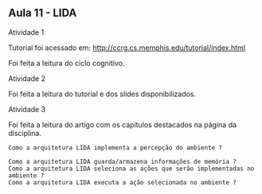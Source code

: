 ## Aula 11 - LIDA

Atividade 1

Tutorial foi acessado em:
http://ccrg.cs.memphis.edu/tutorial/index.html

Foi feita a leitura do ciclo cognitivo.

Atividade 2

Foi feita a leitura do tutorial e dos slides disponibilizados.

Atividade 3

Foi feita a leitura do artigo com os capítulos destacados na página da disciplina.


    Como a arquitetura LIDA implementa a percepção do ambiente ?

    Como a arquitetura LIDA guarda/armazena informações de memória ?
    Como a arquitetura LIDA seleciona as ações que serão implementadas no ambiente ?
    Como a arquitetura LIDA executa a ação selecionada no ambiente ?


